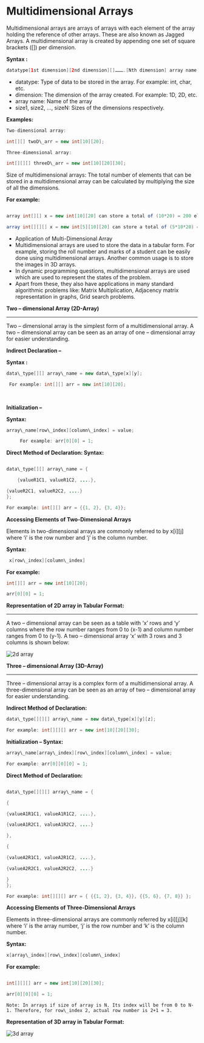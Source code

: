 

# Multidimensional Arrays



Multidimensional arrays are arrays of arrays with each element of the array holding the reference of other arrays. These are also known as Jagged Arrays. A multidimensional array is created by appending one set of square brackets ([]) per dimension. 

**Syntax :**
~~~java
datatype[1st dimension][2nd dimension][]……….[Nth dimension] array name = new datatype[size1][size2]….[size];
~~~
- datatype: Type of data to be stored in the array. For example: int, char, etc.
- dimension: The dimension of the array created. For example: 1D, 2D, etc.
- array name: Name of the array
- size1, size2, …, sizeN: Sizes of the dimensions respectively.

**Examples:**
~~~java
Two-dimensional array:

int[][] twoD\_arr = new int[10][20];

Three-dimensional array:

int[][][] threeD\_arr = new int[10][20][30];
~~~
Size of multidimensional arrays: The total number of elements that can be stored in a multidimensional array can be calculated by multiplying the size of all the dimensions.

**For example:** 
~~~java

array int[][] x = new int[10][20] can store a total of (10*20) = 200 elements. 

array int[][][] x = new int[5][10][20] can store a total of (5*10*20) = 1000 elements.
~~~

- Application of Multi-Dimensional Array
- Multidimensional arrays are used to store the data in a tabular form. For example, storing the roll number and marks of a student can be easily done using multidimensional arrays. Another common usage is to store the images in 3D arrays.
- In dynamic programming questions, multidimensional arrays are used which are used to represent the states of the problem.
- Apart from these, they also have applications in many standard algorithmic problems like:  Matrix Multiplication, Adjacency matrix representation in graphs, Grid search problems.

**Two – dimensional Array (2D-Array)**

---

Two – dimensional array is the simplest form of a multidimensional array. A two – dimensional array can be seen as an array of one – dimensional array for easier understanding.  


**Indirect Declaration –**

**Syntax :**
~~~java
data\_type[][] array\_name = new data\_type[x][y];

 For example: int[][] arr = new int[10][20];
       
       
 ~~~


 **Initialization –** 

 **Syntax:**
~~~java
array\_name[row\_index][column\_index] = value;

     For example: arr[0][0] = 1;
~~~


**Direct Method of Declaration: Syntax:**
~~~java

data\_type[][] array\_name = {

    {valueR1C1, valueR1C2, ....}, 

{valueR2C1, valueR2C2, ....}
};

For example: int[][] arr = {{1, 2}, {3, 4}};

~~~



**Accessing Elements of Two-Dimensional Arrays**

Elements in two-dimensional arrays are commonly referred to by x[i][j] where ‘i’ is the row number and ‘j’ is the column number. 

**Syntax:**
~~~java
 x[row\_index][column\_index]
~~~

**For example:**
~~~java
int[][] arr = new int[10][20];

arr[0][0] = 1;
~~~


**Representation of 2D array in Tabular Format:**

---

A two – dimensional array can be seen as a table with ‘x’ rows and ‘y’ columns where the row number ranges from 0 to (x-1) and column number ranges from 0 to (y-1). A two – dimensional array ‘x’ with 3 rows and 3 columns is shown below:



![2d array](https://github.com/rhushikesh2000/JAVA_TUTORIAL_/assets/124034778/464391fa-c3a0-468c-a840-e10b0b8af0e3)


**Three – dimensional Array (3D-Array)**

---

Three – dimensional array is a complex form of a multidimensional array. A three-dimensional array can be seen as an array of two – dimensional array for easier understanding. 

**Indirect Method of Declaration:**
~~~java
data\_type[][][] array\_name = new data\_type[x][y][z];

For example: int[][][] arr = new int[10][20][30];
~~~

**Initialization – Syntax:**
~~~java
array\_name[array\_index][row\_index][column\_index] = value;

For example: arr[0][0][0] = 1;
~~~

**Direct Method of Declaration:**
~~~java

data\_type[][][] array\_name = {

{

{valueA1R1C1, valueA1R1C2, ....}, 

{valueA1R2C1, valueA1R2C2, ....}

},

{

{valueA2R1C1, valueA2R1C2, ....}, 

{valueA2R2C1, valueA2R2C2, ....}

}
};

For example: int[][][] arr = { {{1, 2}, {3, 4}}, {{5, 6}, {7, 8}} };
~~~

**Accessing Elements of Three-Dimensional Arrays**

Elements in three-dimensional arrays are commonly referred by x[i][j][k] where ‘i’ is the array number, ‘j’ is the row number and ‘k’ is the column number. 

**Syntax:**
~~~java
x[array\_index][row\_index][column\_index]

~~~

**For example:**
~~~java

int[][][] arr = new int[10][20][30];

arr[0][0][0] = 1;
~~~

`
Note: In arrays if size of array is N. Its index will be from 0 to N-1. Therefore, for row\_index 2, actual row number is 2+1 = 3.
`

**Representation of 3D array in Tabular Format:**



![3d array](https://github.com/rhushikesh2000/JAVA_TUTORIAL_/assets/124034778/2baf8f79-b995-4ade-b792-98ae198c5362)



